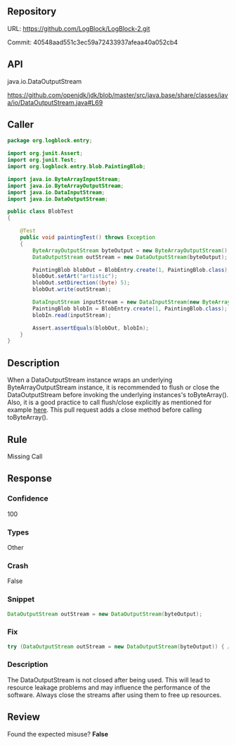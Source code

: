 ## Repository

URL: https://github.com/LogBlock/LogBlock-2.git

Commit: 40548aad551c3ec59a72433937afeaa40a052cb4

## API

java.io.DataOutputStream

https://github.com/openjdk/jdk/blob/master/src/java.base/share/classes/java/io/DataOutputStream.java#L69

## Caller

```java
package org.logblock.entry;

import org.junit.Assert;
import org.junit.Test;
import org.logblock.entry.blob.PaintingBlob;

import java.io.ByteArrayInputStream;
import java.io.ByteArrayOutputStream;
import java.io.DataInputStream;
import java.io.DataOutputStream;

public class BlobTest
{

    @Test
    public void paintingTest() throws Exception
    {
        ByteArrayOutputStream byteOutput = new ByteArrayOutputStream();
        DataOutputStream outStream = new DataOutputStream(byteOutput);

        PaintingBlob blobOut = BlobEntry.create(1, PaintingBlob.class);
        blobOut.setArt("artistic");
        blobOut.setDirection((byte) 5);
        blobOut.write(outStream);

        DataInputStream inputStream = new DataInputStream(new ByteArrayInputStream(byteOutput.toByteArray()));
        PaintingBlob blobIn = BlobEntry.create(1, PaintingBlob.class);
        blobIn.read(inputStream);

        Assert.assertEquals(blobOut, blobIn);
    }
}

```

## Description

When a DataOutputStream instance wraps an underlying ByteArrayOutputStream instance,
it is recommended to flush or close the DataOutputStream before invoking the underlying instances's toByteArray().
Also, it is a good practice to call flush/close explicitly as mentioned for example [here](http://stackoverflow.com/questions/2984538/how-to-use-bytearrayoutputstream-and-dataoutputstream-simultaneously-java).
This pull request adds a close method before calling toByteArray().


## Rule

Missing Call

## Response

### Confidence

100

### Types

Other

### Crash

False

### Snippet

```java
DataOutputStream outStream = new DataOutputStream(byteOutput);
```

### Fix

```java
try (DataOutputStream outStream = new DataOutputStream(byteOutput)) { // other code }
```

### Description

The DataOutputStream is not closed after being used. This will lead to resource leakage problems and may influence the performance of the software. Always close the streams after using them to free up resources.

## Review

Found the expected misuse? **False**

